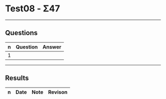 # Test08 - Σ47

---

## Questions
|n|Question|Answer|
|-|--------|-------|
|1

---

## Results
|n|Date|Note|Revison|
|-|----|----|-------|
